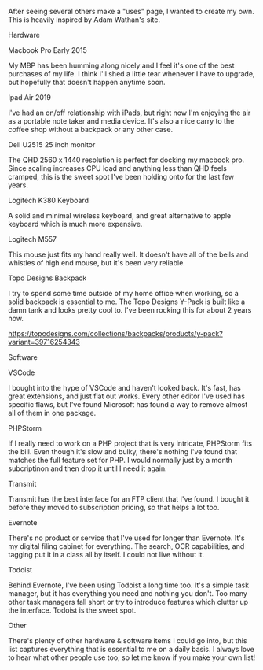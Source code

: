 After seeing several others make a "uses" page, I wanted to create my own. This is heavily inspired by Adam Wathan's site.

Hardware

Macbook Pro Early 2015

My MBP has been humming along nicely and I feel it's one of the best purchases of my life. I think I'll shed a little tear whenever I have to upgrade, but hopefully that doesn't happen anytime soon.

Ipad Air 2019

I've had an on/off relationship with iPads, but right now I'm enjoying the air as a portable note taker and media device. It's also a nice carry to the coffee shop without a backpack or any other case.

Dell U2515 25 inch monitor

The QHD 2560 x 1440 resolution is perfect for docking my macbook pro. Since scaling increases CPU load and anything less than QHD feels cramped, this is the sweet spot I've been holding onto for the last few years.

Logitech K380 Keyboard

A solid and minimal wireless keyboard, and great alternative to apple keyboard which is much more expensive.

Logitech M557

This mouse just fits my hand really well. It doesn't have all of the bells and whistles of high end mouse, but it's been very reliable.

Topo Designs Backpack

I try to spend some time outside of my home office when working, so a solid backpack is essential to me. The Topo Designs Y-Pack is built like a damn tank and looks pretty cool to. I've been rocking this for about 2 years now.

https://topodesigns.com/collections/backpacks/products/y-pack?variant=39716254343

Software

VSCode

I bought into the hype of VSCode and haven't looked back. It's fast, has great extensions, and just flat out works. Every other editor I've used has specific flaws, but I've found Microsoft has found a way to remove almost all of them in one package.

PHPStorm

If I really need to work on a PHP project that is very intricate, PHPStorm fits the bill. Even though it's slow and bulky, there's nothing I've found that matches the full feature set for PHP. I would normally just by a month subcriptinon and then drop it until I need it again.

Transmit

Transmit has the best interface for an FTP client that I've found. I bought it before they moved to subscription pricing, so that helps a lot too.

Evernote

There's no product or service that I've used for longer than Evernote. It's my digital filing cabinet for everything. The search, OCR capabilities, and tagging put it in a class all by itself. I could not live without it.

Todoist

Behind Evernote, I've been using Todoist a long time too. It's a simple task manager, but it has everything you need and nothing you don't. Too many other task managers fall short or try to introduce features which clutter up the interface. Todoist is the sweet spot.

Other

There's plenty of other hardware & software items I could go into, but this list captures everything that is essential to me on a daily basis. I always love to hear what other people use too, so let me know if you make your own list!